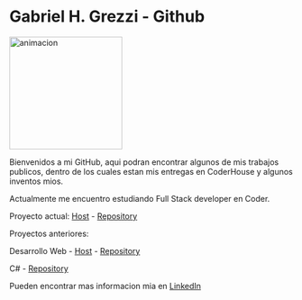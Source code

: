 <!DOCTYPE html>
<html lang="en">
<head>
    <meta charset="UTF-8">
    <meta http-equiv="X-UA-Compatible" content="IE=edge">
    <meta name="viewport" content="width=device-width, initial-scale=1.0">
</head>
<body>
    <h1>Gabriel H. Grezzi - Github</h1><img src="animation.gif" alt="animacion" width="200px" height="200px"><br>
    <p>Bienvenidos a mi GitHub, aqui podran encontrar algunos de mis trabajos publicos, 
        dentro de los cuales estan mis entregas en CoderHouse y algunos inventos mios.
    </p>
<p>Actualmente me encuentro estudiando Full Stack developer en Coder.</p> 
<p>Proyecto actual: <a href="https://ggrezzi.github.io/EntregaJavaScript/" target="_blank">Host</a> - <a href="https://github.com/ggrezzi/EntregaJavaScript" target="_blank">Repository</a></p>
<p>Proyectos anteriores: </p>
<p>Desarrollo Web - <a href="http://pipiwool.epizy.com/" target="_blank">Host</a> - <a href="https://github.com/ggrezzi/PF-Grezzi" target="_blank">Repository</a></p>
<p>C# -  <a href="https://github.com/ggrezzi/PrimerTrabajoConAPI" target="_blank">Repository</a></p>

<p>Pueden encontrar mas informacion mia en <a href="https://www.linkedin.com/in/gabriel-grezzi-6191674a/">LinkedIn</a></p>

</body>
</html>
